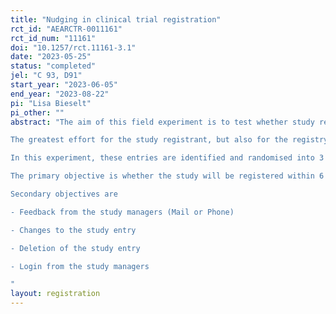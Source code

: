```yaml
---
title: "Nudging in clinical trial registration"
rct_id: "AEARCTR-0011161"
rct_id_num: "11161"
doi: "10.1257/rct.11161-3.1"
date: "2023-05-25"
status: "completed"
jel: "C 93, D91"
start_year: "2023-06-05"
end_year: "2023-08-22"
pi: "Lisa Bieselt"
pi_other: ""
abstract: "The aim of this field experiment is to test whether study registrants in the German Clinical Trials Register can be nudged to complete their registration. 
The greatest effort for the study registrant, but also for the registry staff, arises during the initial application for registration. Afterwards, usually only a few queries have to be processed in order to complete the registration in the registry. 
In this experiment, these entries are identified and randomised into 3 groups. 2 groups receive emails with a selected nudges. 1 group serves as a control.
The primary objective is whether the study will be registered within 6 weeks of the nudge. 
Secondary objectives are 
- Feedback from the study managers (Mail or Phone)
- Changes to the study entry 
- Deletion of the study entry
- Login from the study managers
"
layout: registration
---
```


